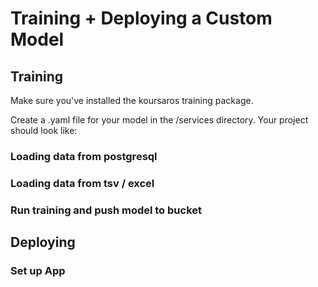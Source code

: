 # Training + Deploying a Custom Model

## Training

Make sure you've installed the koursaros training package.

Create a <name>.yaml file for your model in the /services directory. Your project should look like:

### Loading data from postgresql

### Loading data from tsv / excel

### Run training and push model to bucket

## Deploying

### Set up App

## 